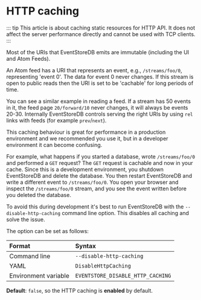 # HTTP caching

::: tip
This article is about caching static resources for HTTP API. It does not affect the server performance directly and cannot be used with TCP clients.
:::

Most of the URIs that EventStoreDB emits are immutable (including the UI and Atom Feeds).

An Atom feed has a URI that represents an event, e.g., `/streams/foo/0`, representing 'event 0'. The data for event 0 never changes. If this stream is open to public reads then the URI is set to be 'cachable' for long periods of time.

You can see a similar example in reading a feed. If a stream has 50 events in it, the feed page `20/forward/10` never changes, it will always be events 20-30. Internally EventStoreDB controls serving the right URIs by using `rel` links with feeds (for example `prev`/`next`).

This caching behaviour is great for performance in a production environment and we recommended you use it, but in a developer environment it can become confusing.

For example, what happens if you started a database, wrote `/streams/foo/0` and performed a `GET` request? The `GET` request is cachable and now in your cache. Since this is a development environment, you shutdown EventStoreDB and delete the database. You then restart EventStoreDB and write a different event to `/streams/foo/0`. You open your browser and inspect the `/streams/foo/0` stream, and you see the event written before you deleted the database.

To avoid this during development it's best to run EventStoreDB with the `--disable-http-caching` command line option. This disables all caching and solve the issue.

The option can be set as follows:

| Format               | Syntax |
| :------------------- | :----- |
| Command line         | `--disable-http-caching` |
| YAML                 | `DisableHttpCaching` |
| Environment variable | `EVENTSTORE_DISABLE_HTTP_CACHING` | 

**Default**: `false`, so the HTTP caching is **enabled** by default.
